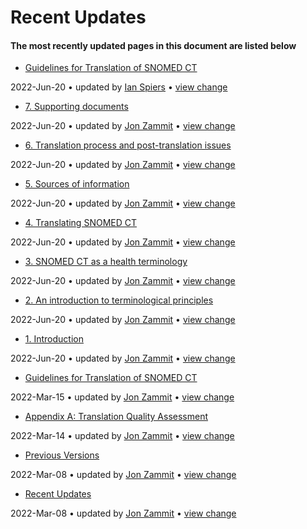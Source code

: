 # Recent Updates

#### The most recently updated pages in this document are listed below

  * [Guidelines for Translation of SNOMED CT](index.html "Guidelines for Translation of SNOMED CT")

2022-Jun-20 • updated by [Ian Spiers](/display/~ispiers) • [view change](/pages/diffpagesbyversion.action?pageId=142134370&selectedPageVersions=11&selectedPageVersions=10)

  * [7\. Supporting documents](7.-Supporting-documents_142134396.html "Guidelines for Translation of SNOMED CT")

2022-Jun-20 • updated by [Jon Zammit](/display/~jzammit) • [view change](/pages/diffpagesbyversion.action?pageId=142134396&selectedPageVersions=3&selectedPageVersions=2)

  * [6\. Translation process and post-translation issues](6.-Translation-process-and-post-translation-issues_142134395.html "Guidelines for Translation of SNOMED CT")

2022-Jun-20 • updated by [Jon Zammit](/display/~jzammit) • [view change](/pages/diffpagesbyversion.action?pageId=142134395&selectedPageVersions=3&selectedPageVersions=2)

  * [5\. Sources of information](5.-Sources-of-information_142134394.html "Guidelines for Translation of SNOMED CT")

2022-Jun-20 • updated by [Jon Zammit](/display/~jzammit) • [view change](/pages/diffpagesbyversion.action?pageId=142134394&selectedPageVersions=3&selectedPageVersions=2)

  * [4\. Translating SNOMED CT](4.-Translating-SNOMED-CT_142134386.html "Guidelines for Translation of SNOMED CT")

2022-Jun-20 • updated by [Jon Zammit](/display/~jzammit) • [view change](/pages/diffpagesbyversion.action?pageId=142134386&selectedPageVersions=4&selectedPageVersions=3)

  * [3\. SNOMED CT as a health terminology](3.-SNOMED-CT-as-a-health-terminology_142134393.html "Guidelines for Translation of SNOMED CT")

2022-Jun-20 • updated by [Jon Zammit](/display/~jzammit) • [view change](/pages/diffpagesbyversion.action?pageId=142134393&selectedPageVersions=3&selectedPageVersions=2)

  * [2\. An introduction to terminological principles](2.-An-introduction-to-terminological-principles_142134383.html "Guidelines for Translation of SNOMED CT")

2022-Jun-20 • updated by [Jon Zammit](/display/~jzammit) • [view change](/pages/diffpagesbyversion.action?pageId=142134383&selectedPageVersions=4&selectedPageVersions=3)

  * [1\. Introduction](1.-Introduction_142134382.html "Guidelines for Translation of SNOMED CT")

2022-Jun-20 • updated by [Jon Zammit](/display/~jzammit) • [view change](/pages/diffpagesbyversion.action?pageId=142134382&selectedPageVersions=3&selectedPageVersions=2)

  * [Guidelines for Translation of SNOMED CT](index.html "Guidelines for Translation of SNOMED CT")

2022-Mar-15 • updated by [Jon Zammit](/display/~jzammit) • [view change](/pages/diffpagesbyversion.action?pageId=142134370&selectedPageVersions=10&selectedPageVersions=9)

  * [Appendix A: Translation Quality Assessment](142134397.html "Guidelines for Translation of SNOMED CT")

2022-Mar-14 • updated by [Jon Zammit](/display/~jzammit) • [view change](/pages/diffpagesbyversion.action?pageId=142134397&selectedPageVersions=2&selectedPageVersions=1)

  * [Previous Versions](Previous-Versions_142134373.html "Guidelines for Translation of SNOMED CT")

2022-Mar-08 • updated by [Jon Zammit](/display/~jzammit) • [view change](/pages/diffpagesbyversion.action?pageId=142134373&selectedPageVersions=5&selectedPageVersions=4)

  * [Recent Updates](Recent-Updates_142134374.html "Guidelines for Translation of SNOMED CT")

2022-Mar-08 • updated by [Jon Zammit](/display/~jzammit) • [view change](/pages/diffpagesbyversion.action?pageId=142134374&selectedPageVersions=2&selectedPageVersions=1)

